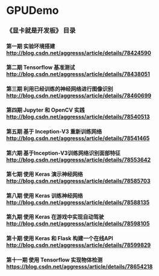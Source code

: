 # GPUDemo
### 《显卡就是开发板》 目录
#### 第一期 实验环境搭建 http://blog.csdn.net/aggresss/article/details/78424590 
#### 第二期 Tensorflow 基准测试 http://blog.csdn.net/aggresss/article/details/78438051 
#### 第三期 利用已经训练的神经网络进行图像识别 http://blog.csdn.net/aggresss/article/details/78460699 
#### 第四期 Jupyter 和 OpenCV 实践 http://blog.csdn.net/aggresss/article/details/78540513 
#### 第五期 基于 Inception-V3 重新训练网络 http://blog.csdn.net/aggresss/article/details/78541465 
#### 第六期 基于Inception-V3训练网络识别面部特征 http://blog.csdn.net/aggresss/article/details/78553642 
#### 第七期 使用 Keras 演示神经网络 http://blog.csdn.net/aggresss/article/details/78585703 
#### 第八期 使用 Keras 训练神经网络 http://blog.csdn.net/aggresss/article/details/78588135 
#### 第九期 使用 Keras 在游戏中实现自动驾驶 http://blog.csdn.net/aggresss/article/details/78598105 
#### 第十期 使用 Keras 和 Flask 构建一个在线API http://blog.csdn.net/aggresss/article/details/78599829
#### 第十一期 使用 Tensorflow 实现物体检测 https://blog.csdn.net/aggresss/article/details/78654218 

